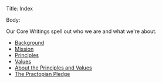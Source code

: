 Title: Index

Body:

Our Core Writings spell out who we are and what we're about.

* [Background](background.html)
* [Mission](mission.html)
* [Principles](principles.html)
* [Values](values.html)
* [About the Principles and Values](about-the-principles-and-values.html)
* [The Practopian Pledge](pledge.html)
